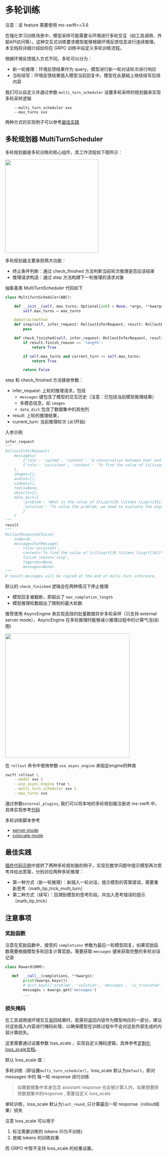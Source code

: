 # 多轮训练

注意：该 feature 需要使用 ms-swift>=3.6

在强化学习训练场景中，模型采样可能需要与环境进行多轮交互（如工具调用、外部API访问等）。这种交互式训练要求模型能够根据环境反馈信息进行连续推理。本文档将详细介绍如何在 GRPO 训练中自定义多轮训练流程。


根据环境反馈插入方式不同，多轮可以分为：

- 新一轮推理：环境反馈结果作为 query，模型进行新一轮对话轮次进行响应
- 当轮续写：环境反馈结果插入模型当前回复中，模型在此基础上继续续写后续内容


我们可以自定义并通过参数 `multi_turn_scheduler` 设置多轮采样的规划器来实现多轮采样逻辑
```
    --multi_turn_scheduler xxx
    --max_turns xxx
```
两种方式的实现例子可以参考[最佳实践](#最佳实践)

## 多轮规划器 MultiTurnScheduler
多轮规划器是多轮训练的核心组件，其工作流程如下图所示：


<img src="https://raw.githubusercontent.com/modelscope/ms-swift/main/docs/resources/multiturn_pipeline.png " width="300" />


多轮规划器主要承担两大功能：
- 终止条件判断：通过 check_finished 方法判断当前轮次推理是否应该结束
- 推理请求构造：通过 step 方法构建下一轮推理的请求对象

抽象基类 MultiTurnScheduler 代码如下
```python
class MultiTurnScheduler(ABC):

    def __init__(self, max_turns: Optional[int] = None, *args, **kwargs):
        self.max_turns = max_turns

    @abstractmethod
    def step(self, infer_request: RolloutInferRequest, result: RolloutResponseChoice, current_turn: int) -> RolloutInferRequest:
        pass

    def check_finished(self, infer_request: RolloutInferRequest, result: RolloutResponseChoice, current_turn: int) -> bool:
        if result.finish_reason == 'length':
            return True

        if self.max_turns and current_turn >= self.max_turns:
            return True

        return False
```

step 和 check_finished 方法接收参数：
- infer_request: 上轮的推理请求，包括
    - `messages` 键包含了模型的交互历史（注意：已包括当前模型推理结果）
    - 多模态信息，如 `images`
    - `data_dict` 包含了数据集中的其他列
- result: 上轮的推理结果，
- current_turn: 当前推理轮次 (从1开始)

入参示例
```python
infer_request
"""
RolloutInferRequest(
    messages=[
        {'role': 'system', 'content': 'A conversation between User and Assistant. The user asks a question, and the Assistant solves it. The assistant first thinks about the reasoning process in the mind and then provides the user with the answer. The reasoning process and answer are enclosed within <think> </think> and <answer> </answer> tags, respectively, i.e., <think> reasoning process here </think><answer> answer here </answer>\n'}, {'role': 'user', 'content': 'What is the value of $\\sqrt{36 \\times \\sqrt{16}}$?'},
        {'role': 'assistant', 'content': 'To find the value of \\(\\sqrt{36 \\times \\sqrt{16}}\\), we will break down the problem step-by-step.\n\nFirst, we need to evaluate the inner square root:\n\\[\n\\sqrt{16}\n\\]\nWe know that:\n\\[\n4^2 = 16 \\implies \\sqrt{16} = 4\n\\]\n\nNext, we substitute this result back into the original expression:\n\\[\n\\sqrt{36 \\times \\sqrt{16}} = \\sqrt{36 \\times 4}\n\\]\n\nNow, we need to evaluate the product inside the square root:\n\\[\n36 \\times 4 = 144\n\\]\n\nSo, the expression simplifies to:\n\\[\n\\sqrt{144}\n\\]\n\nFinally, we determine the square root of 144:\n\\[\n\\sqrt{144} = 12\n\\]\n\nThus, the value of \\(\\sqrt{36 \\times \\sqrt{16}}\\) is:\n\\[\n\\boxed{12}\n\\]'}
    ],
    images=[],
    audios=[],
    videos=[],
    tools=None,
    objects={},
    data_dict={
        'problem': 'What is the value of $\\sqrt{36 \\times \\sqrt{16}}$?',
        'solution': "To solve the problem, we need to evaluate the expression \\(\\sqrt{36 \\times \\sqrt{16}}\\).\n\nWe can break down the steps as follows:\n\n1. Evaluate the inner square root: \\(\\sqrt{16}\\).\n2. Multiply the result by 36.\n3. Take the square root of the product obtained in step 2.\n\nLet's compute this step by step using Python code for accuracy.\n```python\nimport math\n\n# Step 1: Evaluate the inner square root\ninner_sqrt = math.sqrt(16)\n\n# Step 2: Multiply the result by 36\nproduct = 36 * inner_sqrt\n\n# Step 3: Take the square root of the product\nfinal_result = math.sqrt(product)\nprint(final_result)\n```\n```output\n12.0\n```\nThe value of \\(\\sqrt{36 \\times \\sqrt{16}}\\) is /\\(\\boxed{12}\\)."
        }
    )
"""
result
"""
RolloutResponseChoice(
    index=0,
    message=ChatMessage(
        role='assistant',
        content='To find the value of \\(\\sqrt{36 \\times \\sqrt{16}}\\), we will break down the problem step-by-step.\n\nFirst, we need to evaluate the inner square root:\n\\[\n\\sqrt{16}\n\\]\nWe know that:\n\\[\n4^2 = 16 \\implies \\sqrt{16} = 4\n\\]\n\nNext, we substitute this result back into the original expression:\n\\[\n\\sqrt{36 \\times \\sqrt{16}} = \\sqrt{36 \\times 4}\n\\]\n\nNow, we need to evaluate the product inside the square root:\n\\[\n36 \\times 4 = 144\n\\]\n\nSo, the expression simplifies to:\n\\[\n\\sqrt{144}\n\\]\n\nFinally, we determine the square root of 144:\n\\[\n\\sqrt{144} = 12\n\\]\n\nThus, the value of \\(\\sqrt{36 \\times \\sqrt{16}}\\) is:\n\\[\n\\boxed{12}\n\\]', tool_calls=None),
        finish_reason='stop',
        logprobs=None,
        messages=None)
"""
# result.messages will be copied at the end of multi-turn inference.
```

默认的 `check_finished` 逻辑会在两种情况下停止推理

- 模型回复被截断，即超出了 `max_completion_length`
- 模型推理轮数超出了限制的最大轮数


推荐使用 AsyncEngine 来实现高效的批量数据异步多轮采样（只支持 external server mode），AsyncEngine 在多轮推理时能够减小推理过程中的计算气泡(如图)

<img src="https://raw.githubusercontent.com/modelscope/ms-swift/main/docs/resources/asyncengine.png" width="400" />


在 `rollout` 命令中使用参数 `use_async_engine` 来指定engine的种类
```bash
swift rollout \
    --model xxx \
    --use_async_engine true \
    --multi_turn_scheduler xxx \
    --max_turns xxx
```

通过参数`external_plugins`, 我们可以将本地的多轮规划器注册进 ms-swift 中，具体实现参考[代码](https://github.com/modelscope/ms-swift/blob/main/examples/train/grpo/plugin/plugin.py)

多轮训练脚本参考

- [server mode](https://github.com/modelscope/ms-swift/blob/main/examples/train/grpo/external/vllm_multi_turn.sh)
- [colocate mode](https://github.com/modelscope/ms-swift/blob/main/examples/train/grpo/internal/vllm_multi_turn.sh)


## 最佳实践
[插件代码示例](https://github.com/modelscope/ms-swift/blob/main/examples/train/grpo/plugin/plugin.py)中提供了两种多轮规划器的例子，实现在数学问题中提示模型再次思考并给出答案，分别对应两种多轮推理：

- 第一种方式（新一轮推理）：新插入一轮对话，提示模型的答案错误，需要重新思考（math_tip_trick_multi_turn）
- 第二种方式（续写）：回溯到模型的思考阶段，并加入思考错误的提示 （math_tip_trick）


## 注意事项

### 奖励函数
注意在奖励函数中，接受的 `completions` 参数为最后一轮模型回复，如果奖励函数需要根据模型多轮回复计算奖励，需要获取 `messages` 键来获取完整的多轮对话记录

```python
class Reward(ORM):

   def  __call__(completions, **kwargs):
        print(kwargs.keys())
        # dict_keys(['problem', 'solution', 'messages', 'is_truncated'])
        messages = kwargs.get('messages')
        ...
```


### 损失掩码

在工具调用或环境交互返回结果时，若需将返回内容作为模型响应的一部分，建议对这些插入内容进行掩码处理，以确保模型在训练过程中不会对这些外部生成的内容计算损失。

这里需要通过设置参数 loss_scale ，实现自定义掩码逻辑，具体参考[定制化loss_scale文档](../../../Customization/插件化.md#定制化loss_scale)。

默认 loss_scale 值：

多轮训练（即设置`multi_turn_scheduler`），loss_scale 默认为`default`，即对 messages 中的 每一轮 response 进行训练
> 如果数据集中本身包含 assistant response 也会被计算入内，如果想要排除数据集中的response , 需要自定义 loss_scale

单轮训练，loss_scale 默认为`last_round`, 只计算最后一轮 response（rollout结果）损失


注意 loss_scale 可以用于

1. 标注需要训练的 tokens (0为不训练)
2. 放缩 tokens 的训练权重

而 GRPO 中暂不支持 loss_scale 的权重设置。
